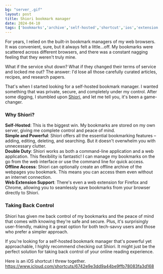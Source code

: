 ```yaml
---
bg: "server_.gif"
layout: post
title: Shiori bookmark manager
date: 2024-04-10
tags: ['bookmarks','archive','self-hosted','shortcut','ios','extension','docker']
---
```


For years, I relied on the built-in bookmark managers of my web browsers. It was convenient, sure, but it always felt a little...off. My bookmarks were scattered across different browsers, and there was a constant nagging feeling that they weren't truly mine.

What if the service shut down? What if they changed their terms of service and locked me out? The answer: I'd lose all those carefully curated articles, recipes, and research papers.

That's when I started looking for a self-hosted bookmark manager. I wanted something that was private, secure, and completely under my control. After some digging, I stumbled upon [Shiori](https://github.com/go-shiori/shiori), and let me tell you, it's been a game-changer.

### Why Shiori?

**Self-Hosted**: This is the biggest win. My bookmarks are stored on my own server, giving me complete control and peace of mind.  
**Simple and Powerful**: Shiori offers all the essential bookmarking features – adding, editing, deleting, and searching. But it doesn't overwhelm you with unnecessary clutter.  
**Double Duty**: Shiori works as both a command-line application and a web application. This flexibility is fantastic! I can manage my bookmarks on the go from the web interface or use the command line for quick access.  
**Offline Access**: Shiori can optionally create an offline archive of the webpages you bookmark. This means you can access them even without an internet connection.  
**Web Extension Support**: There's even a web extension for Firefox and Chrome, allowing you to seamlessly save bookmarks from your browser directly to Shiori.

### Taking Back Control

Shiori has given me back control of my bookmarks and the peace of mind that comes with knowing they're safe and secure. Plus, it's surprisingly user-friendly, making it a great option for both tech-savvy users and those who prefer a simpler approach.  

If you're looking for a self-hosted bookmark manager that's powerful yet approachable, I highly recommend checking out Shiori. It might just be the perfect solution for taking back control of your online reading experience.  

Here is an iOS shortcut I threw together.  
https://www.icloud.com/shortcuts/6742e9e3dd9a44be9ffb78083fa3d168